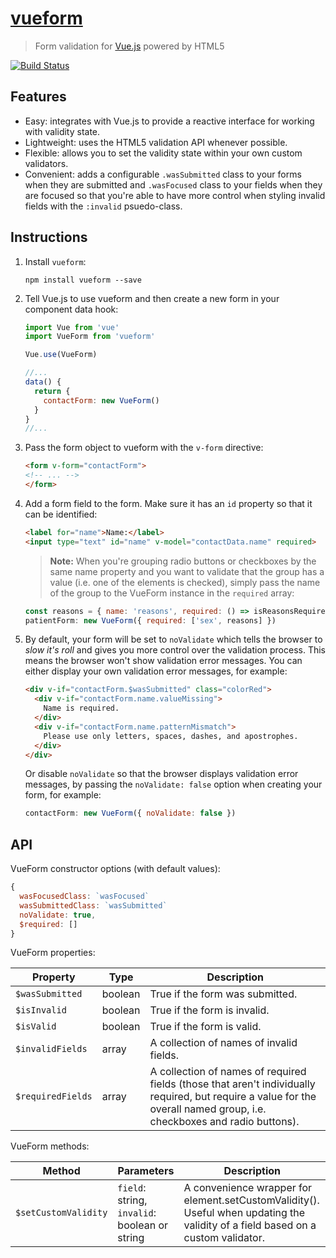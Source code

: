 # [vueform](https://vueform.optick.io)

> Form validation for [Vue.js](https://vuejs.org/) powered by HTML5

[![Build Status](https://jenkins.optick.io/buildStatus/icon?job=VueForm)](https://jenkins.optick.io/job/VueForm)

## Features

* Easy: integrates with Vue.js to provide a reactive interface for working with
  validity state.
* Lightweight: uses the HTML5 validation API whenever possible.
* Flexible: allows you to set the validity state within your own custom
  validators.
* Convenient: adds a configurable `.wasSubmitted` class to your forms when they
  are submitted and `.wasFocused` class to your fields when they are focused so
  that you're able to have more control when styling invalid fields with the
  `:invalid` psuedo-class.

## Instructions

1. Install `vueform`:

   ```
   npm install vueform --save
   ```

2. Tell Vue.js to use vueform and then create a new form in your component data
   hook:

   ```js
   import Vue from 'vue'
   import VueForm from 'vueform'

   Vue.use(VueForm)

   //...
   data() {
     return {
       contactForm: new VueForm()
     }
   }
   //...
   ```

3. Pass the form object to vueform with the `v-form` directive:

   ```html
   <form v-form="contactForm">
   <!-- ... -->
   </form>
   ```

4. Add a form field to the form. Make sure it has an `id` property so that
   it can be identified:

   ```html
   <label for="name">Name:</label>
   <input type="text" id="name" v-model="contactData.name" required>
   ```

   > **Note:** When you're grouping radio buttons or checkboxes by the same name
     property and you want to validate that the group has a value (i.e. one
     of the elements is checked), simply pass the name of the group to the
     VueForm instance in the `required` array:

     ```js
     const reasons = { name: 'reasons', required: () => isReasonsRequired }
     patientForm: new VueForm({ required: ['sex', reasons] })
     ```

5. By default, your form will be set to `noValidate` which tells the browser to
   *slow it's roll* and gives you more control over the validation process. This
   means the browser won't show validation error messages. You can either
   display your own validation error messages, for example:

   ```html
   <div v-if="contactForm.$wasSubmitted" class="colorRed">
     <div v-if="contactForm.name.valueMissing">
       Name is required.
     </div>
     <div v-if="contactForm.name.patternMismatch">
       Please use only letters, spaces, dashes, and apostrophes.
     </div>
   </div>
   ```

   Or disable `noValidate` so that the browser displays validation error
   messages, by passing the `noValidate: false` option when creating your form,
   for example:

   ```js
   contactForm: new VueForm({ noValidate: false })
   ```

## API

VueForm constructor options (with default values):

```js
{
  wasFocusedClass: `wasFocused`
  wasSubmittedClass: `wasSubmitted`
  noValidate: true,
  $required: []
}
```

VueForm properties:

| Property         | Type    | Description                              |
|------------------|---------|------------------------------------------|
| `$wasSubmitted`  | boolean | True if the form was submitted.          |
| `$isInvalid`     | boolean | True if the form is invalid.             |
| `$isValid`       | boolean | True if the form is valid.               |
| `$invalidFields` | array   | A collection of names of invalid fields. |
| `$requiredFields`| array   | A collection of names of required fields (those that aren't individually required, but require a value for the overall named group, i.e. checkboxes and radio buttons). |

VueForm methods:

| Method               | Parameters | Description                           |
|----------------------|------------|---------------------------------------|
| `$setCustomValidity` | `field`: string, `invalid`: boolean or string | A convenience wrapper for element.setCustomValidity(). Useful when updating the validity of a field based on a custom validator. |
